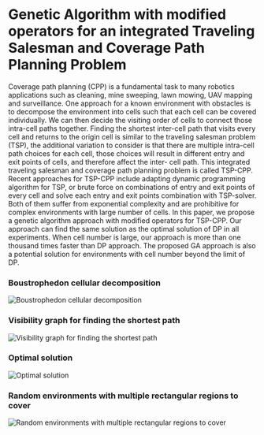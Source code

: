 # Genetic Algorithm with modified operators for an integrated Traveling Salesman and Coverage Path Planning Problem
Coverage path planning (CPP) is a fundamental task to many robotics applications such as cleaning, mine sweeping, lawn
mowing, UAV mapping and surveillance. One approach for a known environment with obstacles is to decompose the
environment into cells such that each cell can be covered individually. We can then decide the visiting order of cells to
connect those intra-cell paths together. Finding the shortest inter-cell path that visits every cell and returns to the origin cell
is similar to the traveling salesman problem (TSP), the additional variation to consider is that there are multiple intra-cell
path choices for each cell, those choices will result in different entry and exit points of cells, and therefore affect the inter-
cell path. This integrated traveling salesman and coverage path planning problem is called TSP-CPP. Recent approaches
for TSP-CPP include adapting dynamic programming algorithm for TSP, or brute force on combinations of entry and exit
points of every cell and solve each entry and exit points combination with TSP-solver. Both of them suffer from exponential
complexity and are prohibitive for complex environments with large number of cells. In this paper, we propose a genetic
algorithm approach with modified operators for TSP-CPP. Our approach can find the same solution as the optimal solution
of DP in all experiments. When cell number is large, our approach is more than one thousand times faster than DP approach.
The proposed GA approach is also a potential solution for environments with cell number beyond the limit of DP.

### Boustrophedon cellular decomposition
![Boustrophedon cellular decomposition](https://github.com/WJTung/GA-TSPCPP/blob/master/1/decomposition.jpg)

### Visibility graph for finding the shortest path
![Visibility graph for finding the shortest path](https://github.com/WJTung/GA-TSPCPP/blob/master/1/visibility_example.jpg)

### Optimal solution
![Optimal solution](https://github.com/WJTung/GA-TSPCPP/blob/master/1/result.jpg)

### Random environments with multiple rectangular regions to cover
![Random environments with multiple rectangular regions to cover](https://github.com/WJTung/GA-TSPCPP/blob/master/random_map/21/1080_1080/01/GA_path.jpg)
